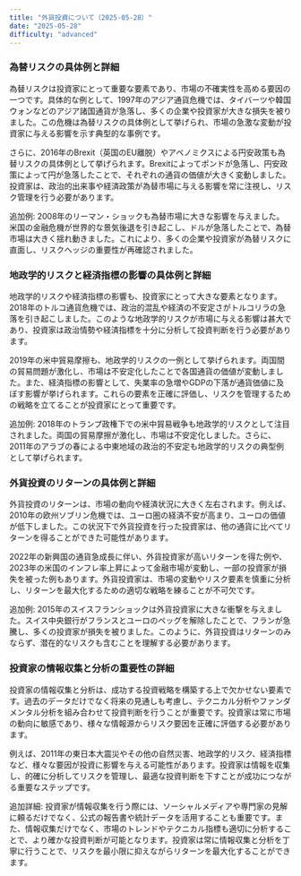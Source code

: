 ```yaml
---
title: "外貨投資について（2025-05-28）"
date: "2025-05-28"
difficulty: "advanced"
---
```


### 為替リスクの具体例と詳細

為替リスクは投資家にとって重要な要素であり、市場の不確実性を高める要因の一つです。具体的な例として、1997年のアジア通貨危機では、タイバーツや韓国ウォンなどのアジア諸国通貨が急落し、多くの企業や投資家が大きな損失を被りました。この危機は為替リスクの具体例として挙げられ、市場の急激な変動が投資家に与える影響を示す典型的な事例です。

さらに、2016年のBrexit（英国のEU離脱）やアベノミクスによる円安政策も為替リスクの具体例として挙げられます。Brexitによってポンドが急落し、円安政策によって円が急落したことで、それぞれの通貨の価値が大きく変動しました。投資家は、政治的出来事や経済政策が為替市場に与える影響を常に注視し、リスク管理を行う必要があります。

追加例: 2008年のリーマン・ショックも為替市場に大きな影響を与えました。米国の金融危機が世界的な景気後退を引き起こし、ドルが急落したことで、為替市場は大きく揺れ動きました。これにより、多くの企業や投資家が為替リスクに直面し、リスクヘッジの重要性が再確認されました。

### 地政学的リスクと経済指標の影響の具体例と詳細

地政学的リスクや経済指標の影響も、投資家にとって大きな要素となります。2018年のトルコ通貨危機では、政治的混乱や経済の不安定さがトルコリラの急落を引き起こしました。このような地政学的リスクが市場に与える影響は甚大であり、投資家は政治情勢や経済指標を十分に分析して投資判断を行う必要があります。

2019年の米中貿易摩擦も、地政学的リスクの一例として挙げられます。両国間の貿易問題が激化し、市場は不安定化したことで各国通貨の価値が変動しました。また、経済指標の影響として、失業率の急増やGDPの下落が通貨価値に及ぼす影響が挙げられます。これらの要素を正確に評価し、リスクを管理するための戦略を立てることが投資家にとって重要です。

追加例: 2018年のトランプ政権下での米中貿易戦争も地政学的リスクとして注目されました。両国の貿易摩擦が激化し、市場は不安定化しました。さらに、2011年のアラブの春による中東地域の政治的不安定も地政学的リスクの典型例として挙げられます。

### 外貨投資のリターンの具体例と詳細

外貨投資のリターンは、市場の動向や経済状況に大きく左右されます。例えば、2010年の欧州ソブリン危機では、ユーロ圏の経済不安が高まり、ユーロの価値が低下しました。この状況下で外貨投資を行った投資家は、他の通貨に比べてリターンを得ることができた可能性があります。

2022年の新興国の通貨急成長に伴い、外貨投資家が高いリターンを得た例や、2023年の米国のインフレ率上昇によって金融市場が変動し、一部の投資家が損失を被った例もあります。外貨投資家は、市場の変動やリスク要素を慎重に分析し、リターンを最大化するための適切な戦略を練ることが不可欠です。

追加例: 2015年のスイスフランショックは外貨投資家に大きな衝撃を与えました。スイス中央銀行がフランスとユーロのペッグを解除したことで、フランが急騰し、多くの投資家が損失を被りました。このように、外貨投資はリターンのみならず、潜在的なリスクも含むことを理解する必要があります。

### 投資家の情報収集と分析の重要性の詳細

投資家の情報収集と分析は、成功する投資戦略を構築する上で欠かせない要素です。過去のデータだけでなく将来の見通しも考慮し、テクニカル分析やファンダメンタル分析を組み合わせて投資判断を行うことが重要です。投資家は常に市場の動向に敏感であり、様々な情報源からリスク要因を正確に評価する必要があります。

例えば、2011年の東日本大震災やその他の自然災害、地政学的リスク、経済指標など、様々な要因が投資に影響を与える可能性があります。投資家は情報を収集し、的確に分析してリスクを管理し、最適な投資判断を下すことが成功につながる重要なステップです。

追加詳細: 投資家が情報収集を行う際には、ソーシャルメディアや専門家の見解に頼るだけでなく、公式の報告書や統計データを活用することも重要です。また、情報収集だけでなく、市場のトレンドやテクニカル指標も適切に分析することで、より確かな投資判断が可能となります。投資家は常に情報収集と分析を丁寧に行うことで、リスクを最小限に抑えながらリターンを最大化することができます。
